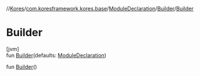 //[Kores](../../../../index.md)/[com.koresframework.kores.base](../../index.md)/[ModuleDeclaration](../index.md)/[Builder](index.md)/[Builder](-builder.md)

# Builder

[jvm]\
fun [Builder](-builder.md)(defaults: [ModuleDeclaration](../index.md))

fun [Builder](-builder.md)()
